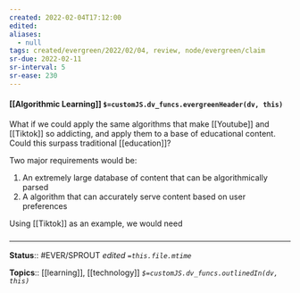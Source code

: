 ```yaml
---
created: 2022-02-04T17:12:00 
edited: 
aliases:
  - null
tags: created/evergreen/2022/02/04, review, node/evergreen/claim
sr-due: 2022-02-11
sr-interval: 5
sr-ease: 230
---
```


#### [[Algorithmic Learning]] `$=customJS.dv_funcs.evergreenHeader(dv, this)`

What if we could apply the same algorithms that make [[Youtube]] and [[Tiktok]] so addicting, and apply them to a base of educational content. 
Could this surpass traditional [[education]]?

Two major requirements would be:
1. An extremely large database of content that can be algorithmically parsed
2. A algorithm that can accurately serve content based on user preferences

Using [[Tiktok]] as an example, we would need 

### <hr class="footnote"/>

**Status**:: #EVER/SPROUT
*edited `=this.file.mtime`*

**Topics**:: [[learning]], [[technology]]
*`$=customJS.dv_funcs.outlinedIn(dv, this)`*
